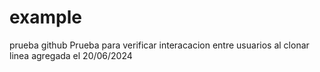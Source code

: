 # example
prueba github
Prueba para verificar interacacion entre usuarios al clonar
linea agregada el 20/06/2024
